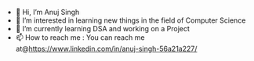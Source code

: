 - 👋 Hi, I’m  Anuj Singh
- 👀 I’m interested in learning new things in the field of Computer Science
- 🌱 I’m currently learning DSA and working on a Project
- 📫 How to reach me : You can reach me at@https://www.linkedin.com/in/anuj-singh-56a21a227/ 

<!---
anujsingh21/anujsingh21 is a ✨ special ✨ repository because its `README.md` (this file) appears on your GitHub profile.
You can click the Preview link to take a look at your changes.
--->
